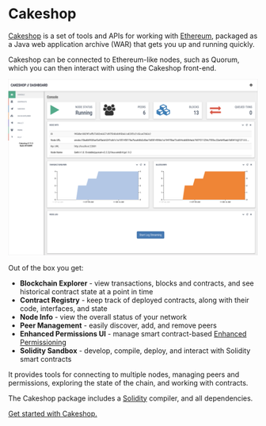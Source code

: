 # Cakeshop

[Cakeshop](https://github.com/ConsenSys/cakeshop) is a set of tools and APIs for working with [Ethereum](https://ethereum.org/),
packaged as a Java web application archive (WAR) that gets you up and running quickly.

Cakeshop can be connected to Ethereum-like nodes, such as Quorum, which you can then interact with using the Cakeshop front-end.

![image](../images/console.png)

Out of the box you get:

* **Blockchain Explorer** - view transactions, blocks and contracts, and see historical contract state at a point in time
* **Contract Registry** - keep track of deployed contracts, along with their code, interfaces, and state
* **Node Info** - view the overall status of your network
* **Peer Management** - easily discover, add, and remove peers
* **Enhanced Permissions UI** - manage smart contract-based [Enhanced Permissioning](./Permissioning/Enhanced/EnhancedPermissionsOverview.md)
* **Solidity Sandbox** - develop, compile, deploy, and interact with Solidity smart contracts

It provides tools for connecting to multiple nodes, managing peers and permissions,
exploring the state of the chain, and working with contracts.

The Cakeshop package includes a [Solidity](https://solidity.readthedocs.org/en/latest/)
compiler, and all dependencies.

[Get started with Cakeshop.](../Reference/Cakeshop/GettingStarted.md)

